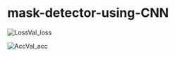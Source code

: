 # mask-detector-using-CNN


![LossVal_loss](https://user-images.githubusercontent.com/17081707/212461161-d5107c84-ea3c-4ec7-9b3a-688946b75525.png)

![AccVal_acc](https://user-images.githubusercontent.com/17081707/212461172-4d0f7fe7-3f88-4ddc-8363-fd34c00149f7.png)

